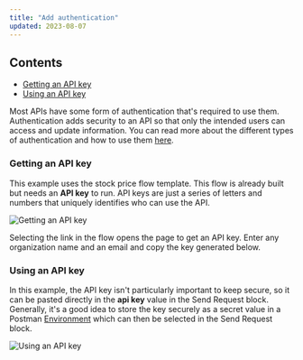 ```yaml
---
title: "Add authentication"
updated: 2023-08-07
---
```


## Contents

* [Getting an API key](#getting-an-api-key)
* [Using an API key](#using-an-api-key)

Most APIs have some form of authentication that's required to use them. Authentication adds security to an API so that only the intended users can access and update information. You can read more about the different types of authentication and how to use them [here](/docs/sending-requests/authorization/authorization/).

### Getting an API key

This example uses the stock price flow template. This flow is already built but needs an **API key** to run. API keys are just a series of letters and numbers that uniquely identifies who can use the API.

![Getting an API key](https://assets.postman.com/postman-labs-docs/concepts/getting-api-key.gif)

Selecting the link in the flow opens the page to get an API key. Enter any organization name and an email and copy the key generated below.

### Using an API key

In this example, the API key isn't particularly important to keep secure, so it can be pasted directly in the **api key** value in the Send Request block. Generally, it's a good idea to store the key securely as a secret value in a Postman [Environment](/docs/sending-requests/managing-environments/) which can then be selected in the Send Request block.

![Using an API key](https://assets.postman.com/postman-labs-docs/concepts/using-api-key.gif)
